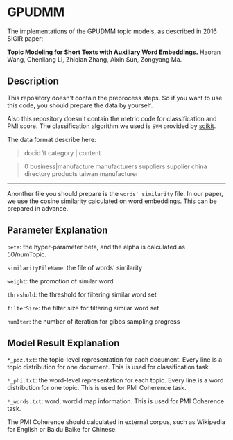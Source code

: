 # GPUDMM

The implementations of the GPUDMM topic models, as described in 2016 SIGIR paper:

**Topic Modeling for Short Texts with Auxiliary Word Embeddings.**
Haoran Wang, Chenliang Li, Zhiqian Zhang, Aixin Sun, Zongyang Ma.

## Description

This repository doesn't contain the preprocess steps. So if you want to use this code, you should prepare the data by yourself. 

Also this repository doesn't contain the metric code for classification and PMI score. The classification algorithm we used is `SVM` provided by [scikit](http://scikit-learn.org/stable/).

The data format describe here:
> docid \t category | content

> 0	business|manufacture manufacturers suppliers supplier china directory products taiwan manufacturer

***
Anonther file you should prepare is the `words' similarity` file. In our paper, we use the cosine similarity calculated on word embeddings. This can be prepared in advance.

## Parameter Explanation

`beta`: the hyper-parameter beta, and the alpha is calculated as 50/numTopic.

`similarityFileName`: the file of words' similarity

`weight`: the promotion of similar word

`threshold`: the threshold for filtering similar word set

`filterSize`: the filter size for filtering similar word set

`numIter`: the number of iteration for gibbs sampling progress

## Model Result Explanation
`*_pdz.txt`: the topic-level representation for each document. Every line is a topic distribution for one document. This is used for classification task.

`*_phi.txt`: the word-level representation for each topic. Every line is a word distribution for one topic. This is used for PMI Coherence task.

`*_words.txt`: word, wordid map information. This is used for PMI Coherence task.

The PMI Coherence should calculated in external corpus, such as Wikipedia for English or Baidu Baike for Chinese.

